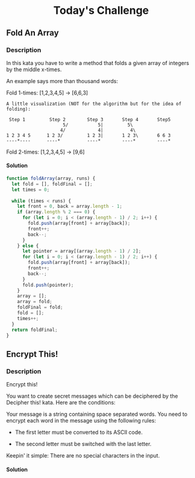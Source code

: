 # <center> Today's Challenge

## Fold An Array

### Description

In this kata you have to write a method that folds a given array of integers by the middle x-times.

An example says more than thousand words:

Fold 1-times:
[1,2,3,4,5] -> [6,6,3]

```
A little visualization (NOT for the algorithm but for the idea of folding):

 Step 1         Step 2        Step 3       Step 4       Step5
                     5/           5|         5\
                    4/            4|          4\
1 2 3 4 5      1 2 3/         1 2 3|       1 2 3\       6 6 3
----*----      ----*          ----*        ----*        ----*
```

Fold 2-times:
[1,2,3,4,5] -> [9,6]

#### Solution

```js
function foldArray(array, runs) {
  let fold = [], foldFinal = [];
  let times = 0;
  
  while (times < runs) {
    let front = 0, back = array.length - 1;
    if (array.length % 2 === 0) {
      for (let i = 0; i < (array.length - 1) / 2; i++) {
        fold.push(array[front] + array[back]);
        front++;
        back--;
      }
    } else {
      let pointer = array[(array.length - 1) / 2];
      for (let i = 0; i < (array.length - 1) / 2; i++) {
        fold.push(array[front] + array[back]);
        front++;
        back--;
      }
      fold.push(pointer);
    }
    array = [];
    array = fold;
    foldFinal = fold;
    fold = [];
    times++;
  }
  return foldFinal;
}
```

## Encrypt This!

### Description

Encrypt this!

You want to create secret messages which can be deciphered by the Decipher this! kata. Here are the conditions:

Your message is a string containing space separated words.
You need to encrypt each word in the message using the following rules:
   - The first letter must be converted to its ASCII code.

   - The second letter must be switched with the last letter.

Keepin' it simple: There are no special characters in the input.

#### Solution
```js

```
